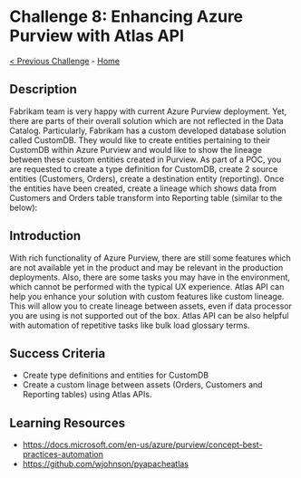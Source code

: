 # Challenge 8: Enhancing Azure Purview with Atlas API

[< Previous Challenge](./Challenge7.md) - [Home](../readme.md)

## Description

Fabrikam team is very happy with current Azure Purview deployment. Yet, there are parts of their overall solution which are not reflected in the Data Catalog. Particularly, Fabrikam has a custom developed database solution called CustomDB. They would like to create entities pertaining to their CustomDB within Azure Purview and would like to show the lineage between these custom entities created in Purview. As part of a POC, you are requested to create a type definition for CustomDB, create 2 source entities (Customers, Orders), create a destination entity (reporting). Once the entities have been created, create a lineage which shows data from Customers and Orders table transform into Reporting table (similar to the below):

## Introduction

With rich functionality of Azure Purview, there are still some features which are not available yet in the product and may be relevant in the production deployments. Also, there are some tasks you may have in the environment, which cannot be performed with the typical UX experience. Atlas API can help you enhance your solution with custom features like custom lineage. This will allow you to create lineage between assets, even if data processor you are using is not supported out of the box. Atlas API can be also helpful with automation of repetitive tasks like bulk load glossary terms. 


## Success Criteria
- Create type definitions and entities for CustomDB 
- Create a custom linage between assets (Orders, Customers and Reporting tables) using Atlas APIs. 

## Learning Resources
- https://docs.microsoft.com/en-us/azure/purview/concept-best-practices-automation
- https://github.com/wjohnson/pyapacheatlas
